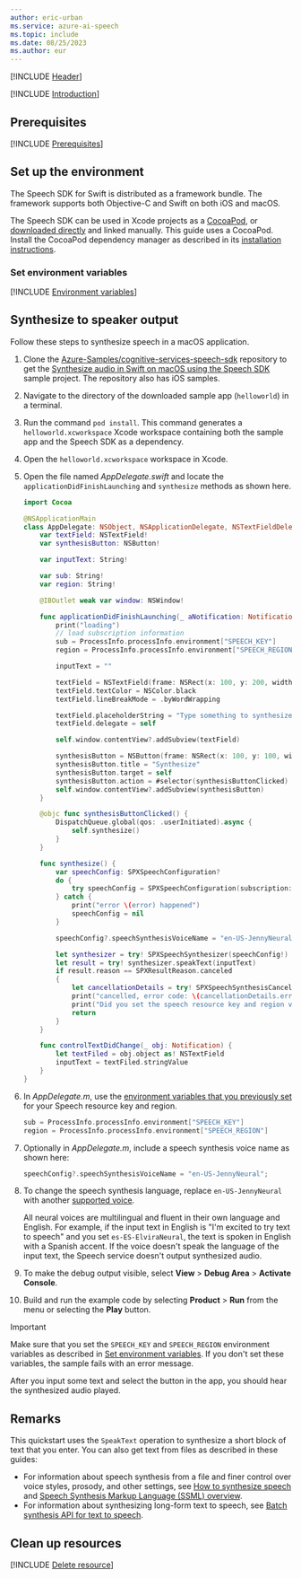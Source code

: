 ```yaml
---
author: eric-urban
ms.service: azure-ai-speech
ms.topic: include
ms.date: 08/25/2023
ms.author: eur
---
```


[!INCLUDE [Header](../../common/swift.md)]

[!INCLUDE [Introduction](intro.md)]

## Prerequisites

[!INCLUDE [Prerequisites](../../common/azure-prerequisites.md)]

## Set up the environment

The Speech SDK for Swift is distributed as a framework bundle. The framework supports both Objective-C and Swift on both iOS and macOS.

The Speech SDK can be used in Xcode projects as a [CocoaPod](https://cocoapods.org/), or [downloaded directly](https://aka.ms/csspeech/macosbinary) and linked manually. This guide uses a CocoaPod. Install the CocoaPod dependency manager as described in its [installation instructions](https://guides.cocoapods.org/using/getting-started.html).

### Set environment variables

[!INCLUDE [Environment variables](../../common/environment-variables.md)]

## Synthesize to speaker output

Follow these steps to synthesize speech in a macOS application.

1. Clone the [Azure-Samples/cognitive-services-speech-sdk](https://github.com/Azure-Samples/cognitive-services-speech-sdk) repository to get the [Synthesize audio in Swift on macOS using the Speech SDK](https://github.com/Azure-Samples/cognitive-services-speech-sdk/tree/master/quickstart/swift/macos/text-to-speech) sample project. The repository also has iOS samples.
1. Navigate to the directory of the downloaded sample app (`helloworld`) in a terminal.
1. Run the command `pod install`. This command generates a `helloworld.xcworkspace` Xcode workspace containing both the sample app and the Speech SDK as a dependency.
1. Open the `helloworld.xcworkspace` workspace in Xcode.
1. Open the file named *AppDelegate.swift* and locate the `applicationDidFinishLaunching` and `synthesize` methods as shown here.

   ```swift
   import Cocoa

   @NSApplicationMain
   class AppDelegate: NSObject, NSApplicationDelegate, NSTextFieldDelegate {
       var textField: NSTextField!
       var synthesisButton: NSButton!

       var inputText: String!

       var sub: String!
       var region: String!

       @IBOutlet weak var window: NSWindow!

       func applicationDidFinishLaunching(_ aNotification: Notification) {
           print("loading")
           // load subscription information
           sub = ProcessInfo.processInfo.environment["SPEECH_KEY"]
           region = ProcessInfo.processInfo.environment["SPEECH_REGION"]

           inputText = ""

           textField = NSTextField(frame: NSRect(x: 100, y: 200, width: 200, height: 50))
           textField.textColor = NSColor.black
           textField.lineBreakMode = .byWordWrapping

           textField.placeholderString = "Type something to synthesize."
           textField.delegate = self

           self.window.contentView?.addSubview(textField)

           synthesisButton = NSButton(frame: NSRect(x: 100, y: 100, width: 200, height: 30))
           synthesisButton.title = "Synthesize"
           synthesisButton.target = self
           synthesisButton.action = #selector(synthesisButtonClicked)
           self.window.contentView?.addSubview(synthesisButton)
       }

       @objc func synthesisButtonClicked() {
           DispatchQueue.global(qos: .userInitiated).async {
               self.synthesize()
           }
       }

       func synthesize() {
           var speechConfig: SPXSpeechConfiguration?
           do {
               try speechConfig = SPXSpeechConfiguration(subscription: sub, region: region)
           } catch {
               print("error \(error) happened")
               speechConfig = nil
           }

           speechConfig?.speechSynthesisVoiceName = "en-US-JennyNeural";

           let synthesizer = try! SPXSpeechSynthesizer(speechConfig!)
           let result = try! synthesizer.speakText(inputText)
           if result.reason == SPXResultReason.canceled
           {
               let cancellationDetails = try! SPXSpeechSynthesisCancellationDetails(fromCanceledSynthesisResult: result)
               print("cancelled, error code: \(cancellationDetails.errorCode) detail: \(cancellationDetails.errorDetails!) ")
               print("Did you set the speech resource key and region values?");
               return
           }
       }

       func controlTextDidChange(_ obj: Notification) {
           let textFiled = obj.object as! NSTextField
           inputText = textFiled.stringValue
       }
   }
   ```

1. In *AppDelegate.m*, use the [environment variables that you previously set](#set-environment-variables) for your Speech resource key and region.

   ```swift
   sub = ProcessInfo.processInfo.environment["SPEECH_KEY"]
   region = ProcessInfo.processInfo.environment["SPEECH_REGION"]
   ```

1. Optionally in *AppDelegate.m*, include a speech synthesis voice name as shown here:

   ```swift
   speechConfig?.speechSynthesisVoiceName = "en-US-JennyNeural";
   ```

1. To change the speech synthesis language, replace `en-US-JennyNeural` with another [supported voice](~/articles/ai-services/speech-service/language-support.md#prebuilt-neural-voices).

   All neural voices are multilingual and fluent in their own language and English. For example, if the input text in English is "I'm excited to try text to speech" and you set `es-ES-ElviraNeural`, the text is spoken in English with a Spanish accent. If the voice doesn't speak the language of the input text, the Speech service doesn't output synthesized audio.

1. To make the debug output visible, select **View** > **Debug Area** > **Activate Console**.
1. Build and run the example code by selecting **Product** > **Run** from the menu or selecting the **Play** button.

> [!IMPORTANT]
> Make sure that you set the `SPEECH_KEY` and `SPEECH_REGION` environment variables as described in [Set environment variables](#set-environment-variables). If you don't set these variables, the sample fails with an error message.

After you input some text and select the button in the app, you should hear the synthesized audio played.

## Remarks

This quickstart uses the `SpeakText` operation to synthesize a short block of text that you enter. You can also get text from files as described in these guides:

- For information about speech synthesis from a file and finer control over voice styles, prosody, and other settings, see [How to synthesize speech](~/articles/ai-services/speech-service/how-to-speech-synthesis.md) and [Speech Synthesis Markup Language (SSML) overview](~/articles/ai-services/speech-service/speech-synthesis-markup.md).
- For information about synthesizing long-form text to speech, see [Batch synthesis API for text to speech](~/articles/ai-services/speech-service/batch-synthesis.md).

## Clean up resources

[!INCLUDE [Delete resource](../../common/delete-resource.md)]
